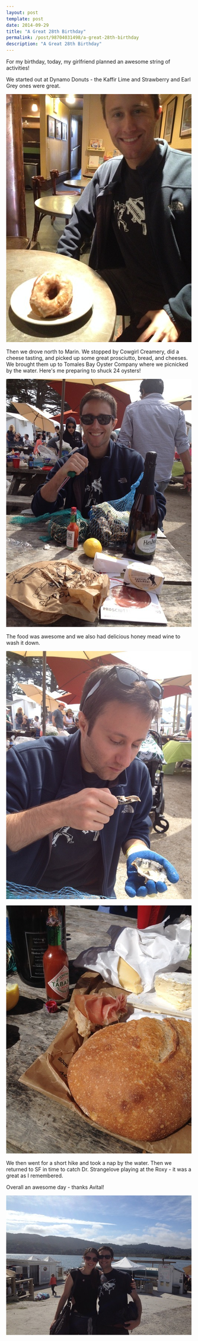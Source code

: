 ```yaml
---
layout: post
template: post
date: 2014-09-29
title: "A Great 28th Birthday"
permalink: /post/98704031498/a-great-28th-birthday
description: "A Great 28th Birthday"
---
```

For my birthday, today, my girlfriend planned an awesome string of activities!

We started out at Dynamo Donuts - the Kaffir Lime and Strawberry and Earl Grey ones were great.

![](/images/47f6959cc7a13a3306f6761389c34c0fb4967f58489b66a00aeba65339e807e7.jpg)

Then we drove north to Marin. We stopped by Cowgirl Creamery, did a cheese tasting, and picked up some great prosciutto, bread, and cheeses. We brought them up to Tomales Bay Oyster Company where we picnicked by the water. Here's me preparing to shuck 24 oysters!

![](/images/4c1e99a74886f40857b36e5e9c339760763fe09925f03d97f624270df03c252c.jpg)

The food was awesome and we also had delicious honey mead wine to wash it down.

![](/images/c704551491986782addb0f455262f7cbaf62ab77f33089e88c6160050d542136.jpg)

![](/images/db489fcb9c06f7142ad4ec9c943528f1ba90e99a4e48d2f47b16d2cacd4ed370.jpg)

We then went for a short hike and took a nap by the water. Then we returned to SF in time to catch Dr. Strangelove playing at the Roxy - it was a great as I remembered.

Overall an awesome day - thanks Avital!

![](/images/272523b5e6e30a7ff2201f3909466e2e1658a0f5df08a6acae67fedd4f3254f6.jpg)